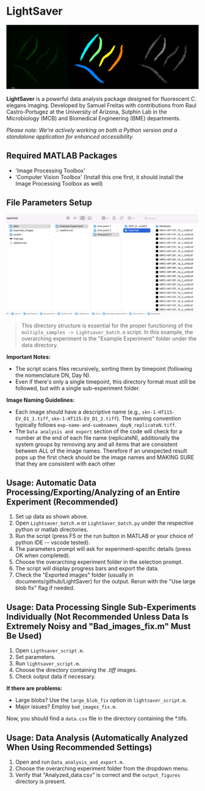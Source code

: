 # LightSaver

![LightSaver](img1.jpg)

**LightSaver** is a powerful data analysis package designed for fluorescent C. elegans imaging. Developed by Samuel Freitas with contributions from Raul Castro-Portugez at the University of Arizona, Sutphin Lab in the Microbiology (MCB) and Biomedical Engineering (BME) departments.

*Please note: We're actively working on both a Python version and a standalone application for enhanced accessibility.*

## Required MATLAB Packages
- 'Image Processing Toolbox'
- 'Computer Vision Toolbox' (Install this one first, it should install the Image Processing Toolbox as well)

## File Parameters Setup

![File Setup](img2.jpg)

> This directory structure is essential for the proper functioning of the `multiple_samples -> Lightsaver_batch.m` script. In this example, the overarching experiment is the "Example Experiment" folder under the data directory.

**Important Notes:**
- The script scans files recursively, sorting them by timepoint (following the nomenclature DN, Day N).
- Even if there's only a single timepoint, this directory format must still be followed, but with a single sub-experiment folder.

**Image Naming Guidelines:**
- Each image should have a descriptive name (e.g., `skn-1-HT115-EV_D1_1.tiff`, `skn-1-HT115-EV_D1_2.tiff`). The naming convention typically follows `exp-name-and-sumbnames_dayN_replicateN.tiff`.
- The `Data analysis and export` section of the code will check for a number at the end of each file name (replicateN), additionally the system groups by removing any and all items that are consistent between ALL of the image names. Therefore if an unexpected result pops up the first check should be the image names and MAKING SURE that they are consistent with each other 

## Usage: Automatic Data Processing/Exporting/Analyzing of an Entire Experiment (Recommended)

1. Set up data as shown above.
2. Open `Lightsaver_batch.m` or `LightSaver_batch.py` under the respective python or matlab directories.
3. Run the script (press F5 or the run button in MATLAB or your choice of python IDE -- vscode tested).
4. The parameters prompt will ask for experiment-specific details (press OK when completed).
5. Choose the overarching experiment folder in the selection prompt.
6. The script will display progress bars and export the data.
7. Check the "Exported images" folder (usually in documents/github/LightSaver) for the output. Rerun with the "Use large blob fix" flag if needed.

## Usage: Data Processing Single Sub-Experiments Individually (Not Recommended Unless Data Is Extremely Noisy and "Bad_images_fix.m" Must Be Used)

1. Open `Ligthsaver_script.m`.
2. Set parameters.
3. Run `lightsaver_script.m`.
4. Choose the directory containing the *.tiff* images.
5. Check output data if necessary.

**If there are problems:**
- Large blobs? Use the `large_blob_fix` option in `lightsaver_script.m`.
- Major issues? Employ `bad_images_fix.m`.

Now, you should find a `data.csv` file in the directory containing the *.tifs.

## Usage: Data Analysis (Automatically Analyzed When Using Recommended Settings)

1. Open and run `Data_analysis_and_export.m`.
2. Choose the overarching experiment folder from the dropdown menu.
3. Verify that "Analyzed_data.csv" is correct and the `output_figures` directory is present.

